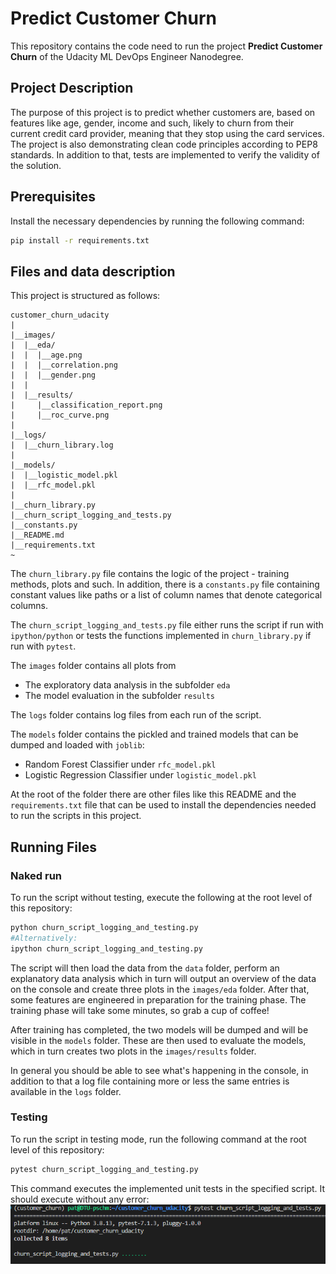 # Predict Customer Churn

This repository contains the code need to run the project **Predict Customer Churn** of the Udacity ML DevOps Engineer Nanodegree.

## Project Description
The purpose of this project is to predict whether customers are, based on features like age, gender, income and such, likely to churn from their current credit card provider, meaning that they stop using the card services. The project is also demonstrating clean code principles according to PEP8 standards. In addition to that, tests are implemented to verify the validity of the solution.

## Prerequisites
Install the necessary dependencies by running the following command:
```bash
pip install -r requirements.txt
```

## Files and data description
This project is structured as follows:
```
customer_churn_udacity
|
|__images/
|  |__eda/
|  |  |__age.png
|  |  |__correlation.png
|  |  |__gender.png
|  |
|  |__results/
|     |__classification_report.png
|     |__roc_curve.png
|
|__logs/
|  |__churn_library.log
|
|__models/
|  |__logistic_model.pkl
|  |__rfc_model.pkl
|
|__churn_library.py
|__churn_script_logging_and_tests.py
|__constants.py
|__README.md
|__requirements.txt
~
```
The `churn_library.py` file contains the logic of the project - training methods, plots and such. In addition, there is a `constants.py` file containing constant values like paths or a list of column names that denote categorical columns.

The `churn_script_logging_and_tests.py` file either runs the script if run with `ipython/python` or tests the functions implemented in `churn_library.py` if run with `pytest`.

The `images` folder contains all plots from
- The exploratory data analysis in the subfolder `eda`
- The model evaluation in the subfolder `results`

The `logs` folder contains log files from each run of the script. 

The `models` folder contains the pickled and trained models that can be dumped and loaded with `joblib`:
- Random Forest Classifier under `rfc_model.pkl`
- Logistic Regression Classifier under `logistic_model.pkl`

At the root of the folder there are other files like this README and the `requirements.txt` file that can be used to install the dependencies needed to run the scripts in this project.
## Running Files
### Naked run
To run the script without testing, execute the following at the root level of this repository:
```bash
python churn_script_logging_and_testing.py
#Alternatively:
ipython churn_script_logging_and_testing.py
```
The script will then load the data from the `data` folder, perform an explanatory data analysis which in turn will output an overview of the data on the console and create three plots in the `images/eda` folder. After that, some features are engineered in preparation for the training phase. The training phase will take some minutes, so grab a cup of coffee!

After training has completed, the two models will be dumped and will be visible in the `models` folder. These are then used to evaluate the models, which in turn creates two plots in the `images/results` folder.

In general you should be able to see what's happening in the console, in addition to that a log file containing more or less the same entries is available in the `logs` folder.

### Testing
To run the script in testing mode, run the following command at the root level of this repository:
```bash
pytest churn_script_logging_and_testing.py
```
This command executes the implemented unit tests in the specified script. It should execute without any error:
![Screenshot of Pytest](./images/pytest_screenshot.png)





